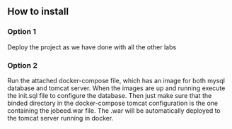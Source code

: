## How to install
### Option 1
Deploy the project as we have done with all the other labs
### Option 2
Run the attached docker-compose file, which has an image for both mysql database and tomcat server.
When the images are up and running execute the init.sql file to configure the database.
Then just make sure that the binded directory in the docker-compose tomcat configuration is the one containing the jobeed.war file.
The .war will be automatically deployed to the tomcat server running in docker.